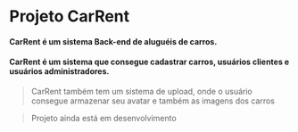 # Projeto CarRent

#### CarRent é um sistema Back-end de aluguéis de carros.
#### CarRent é um sistema que consegue cadastrar carros, usuários clientes e usuários administradores.
> CarRent também tem um sistema de upload, onde o usuário consegue armazenar seu avatar e também as imagens dos carros

> Projeto ainda está em desenvolvimento